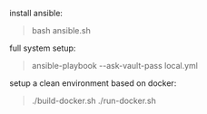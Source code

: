 install ansible:
> bash ansible.sh

full system setup:
> ansible-playbook --ask-vault-pass local.yml

setup a clean environment based on docker:
> ./build-docker.sh
> ./run-docker.sh
